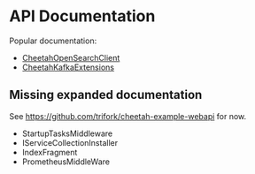 # API Documentation

Popular documentation:

* [CheetahOpenSearchClient](./Cheetah.WebApi.Shared.Infrastructure.Services.CheetahOpenSearchClient.CheetahOpenSearchClient.yml)
* [CheetahKafkaExtensions](./Cheetah.WebApi.Shared.Infrastructure.Services.Kafka.CheetahKafkaExtensions.yml)

## Missing expanded documentation

See <https://github.com/trifork/cheetah-example-webapi> for now.

* StartupTasksMiddleware
* IServiceCollectionInstaller
* IndexFragment
* PrometheusMiddleWare